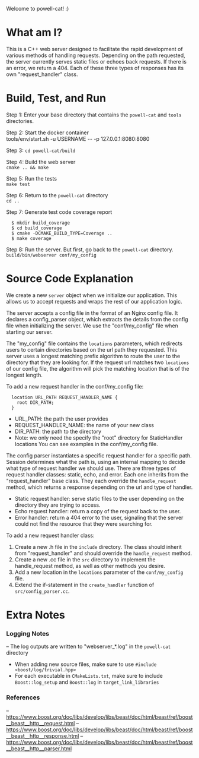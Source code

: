 Welcome to powell-cat! :)

# What am I?
This is a C++ web server designed to facilitate the rapid development of various methods of handling requests. Depending on the path requested, the server currently serves static files or echoes back requests. If there is an error, we return a 404. Each of these three types of responses has its own "request_handler" class. 

# Build, Test, and Run
Step 1: Enter your base directory that contains the `powell-cat` and `tools` directories. 

Step 2: Start the docker container       
tools/env/start.sh -u USERNAME  -- -p    127.0.0.1:8080:8080   

Step 3: `cd powell-cat/build`   

Step 4: Build the web server   
`cmake .. && make`   

Step 5: Run the tests   
`make test`  

Step 6: Return to the `powell-cat` directory   
`cd ..`

Step 7: Generate test code coverage report 
```
  $ mkdir build_coverage
  $ cd build_coverage
  $ cmake -DCMAKE_BUILD_TYPE=Coverage ..
  $ make coverage
```

Step 8: Run the server. But first, go back to the `powell-cat` directory.   
`build/bin/webserver conf/my_config`


# Source Code Explanation
We create a new `server` object when we initialize our application. This allows us to accept requests and wraps the rest of our application logic.  

The server accepts a config file in the format of an Nginx config file. It declares a config_parser object, which extracts the details from the config file when initializing the server. We use the "conf/my_config" file when starting our server. 

The "my_config" file contains the `locations` parameters, which redirects users to certain directories based on the url path they requested. This server uses a longest matching prefix algorithm to route the user to the directory that they are looking for. If the request url matches two `locations` of our config file, the algorithm will pick the matching location that is of the longest length.   

To add a new request handler in the conf/my_config file:   
```
  location URL_PATH REQUEST_HANDLER_NAME {
    root DIR_PATH;
  }
```   
* URL_PATH: the path the user provides
* REQUEST_HANDLER_NAME: the name of your new class
* DIR_PATH: the path to the directory
* Note: we only need the specify the "root" directory for StaticHandler locations
You can see examples in the conf/my_config file.    
 
The config parser instantiates a specific request handler for a specific path. Session determines what the path is, using an internal mapping to decide what type of request handler we should use. There are three types of request handler classes: static, echo, and error. Each one inherits from the "request_handler" base class. They each override the `handle_request` method, which returns a response depending on the url and type of handler.    
* Static request handler: serve static files to the user depending on the directory they are trying to access.   
* Echo request handler: return a copy of the request back to the user.   
* Error handler: return a 404 error to the user, signaling that the server could not find the resource that they were searching for.   

To add a new request handler class:   
1. Create a new .h file in the `include` directory. The class should inherit from "request_handler" and should override the `handle_request` method.   
2. Create a new .cc file in the `src` directory to implement the handle_request method, as well as other methods you desire.   
3. Add a new location in the `locations` parameter of the `conf/my_config` file.    
4. Extend the if-statement in the `create_handler` function of `src/config_parser.cc`.   



# Extra Notes
### Logging Notes
– The log outputs are written to "webserver_*.log" in the `powell-cat` directory
- When adding new source files, make sure to use `#include <boost/log/trivial.hpp>`
- For each executable in `CMakeLists.txt`, make sure to include `Boost::log_setup` and `Boost::log` in `target_link_libraries`

### References
– https://www.boost.org/doc/libs/develop/libs/beast/doc/html/beast/ref/boost__beast__http__request.html
– https://www.boost.org/doc/libs/develop/libs/beast/doc/html/beast/ref/boost__beast__http__response.html
– https://www.boost.org/doc/libs/develop/libs/beast/doc/html/beast/ref/boost__beast__http__parser.html


